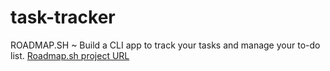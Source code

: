 # task-tracker
ROADMAP.SH ~ Build a CLI app to track your tasks and manage your to-do list.
[Roadmap.sh project URL]("https://roadmap.sh/projects/task-tracker")